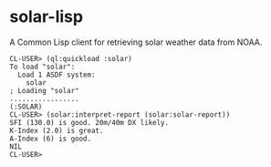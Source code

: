 # solar-lisp
A Common Lisp client for retrieving solar weather data from NOAA.

```
CL-USER> (ql:quickload :solar)
To load "solar":
  Load 1 ASDF system:
    solar
; Loading "solar"
.................
(:SOLAR)
CL-USER> (solar:interpret-report (solar:solar-report))
SFI (130.0) is good. 20m/40m DX likely.
K-Index (2.0) is great.
A-Index (6) is good.
NIL
CL-USER> 
```
